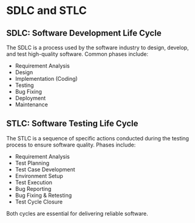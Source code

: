 # SDLC and STLC

## SDLC: Software Development Life Cycle
The SDLC is a process used by the software industry to design, develop, and test high-quality software. Common phases include:
- Requirement Analysis
- Design
- Implementation (Coding)
- Testing
- Bug Fixing
- Deployment
- Maintenance

## STLC: Software Testing Life Cycle
The STLC is a sequence of specific actions conducted during the testing process to ensure software quality. Phases include:
- Requirement Analysis
- Test Planning
- Test Case Development
- Environment Setup
- Test Execution
- Bug Reporting
- Bug Fixing & Retesting
- Test Cycle Closure

Both cycles are essential for delivering reliable software.
